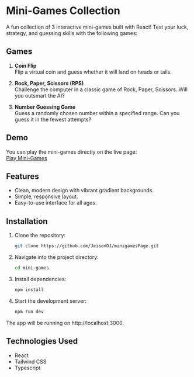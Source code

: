 # Mini-Games Collection

A fun collection of 3 interactive mini-games built with React! Test your luck, strategy, and guessing skills with the following games:

## Games

1. **Coin Flip**  
   Flip a virtual coin and guess whether it will land on heads or tails.

2. **Rock, Paper, Scissors (RPS)**  
   Challenge the computer in a classic game of Rock, Paper, Scissors. Will you outsmart the AI?

3. **Number Guessing Game**  
   Guess a randomly chosen number within a specified range. Can you guess it in the fewest attempts?

## Demo

You can play the mini-games directly on the live page:  
[Play Mini-Games](https://minigames-page.vercel.app/pages/numberguessing)

## Features
- Clean, modern design with vibrant gradient backgrounds.
- Simple, responsive layout.
- Easy-to-use interface for all ages.

## Installation

1. Clone the repository:

   ```bash
   git clone https://github.com/JeisonOJ/minigamesPage.git
   ```
2. Navigate into the project directory:

   ```bash
   cd mini-games
   ```
3. Install dependencies:

   ```bash
   npm install
   ```

4. Start the development server:

   ```bash
   npm run dev
   ```
The app will be running on http://localhost:3000.

## Technologies Used
- React
- Tailwind CSS
- Typescript


